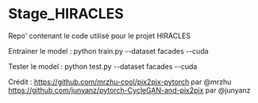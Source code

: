 # Stage_HIRACLES
Repo' contenant le code utilisé pour le projet HIRACLES

Entrainer le model : python train.py --dataset facades --cuda

Tester le model : python test.py --dataset facades --cuda

Crédit : 
https://github.com/mrzhu-cool/pix2pix-pytorch par @mrzhu 
https://github.com/junyanz/pytorch-CycleGAN-and-pix2pix par @junyanz
